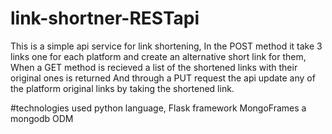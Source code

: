 # link-shortner-RESTapi
This is a simple api service for link shortening,
In the POST method it take 3 links one for each platform and create an alternative short link for them,
When a GET method is recieved a list of the shortened links with their original ones is returned
And through a PUT request the api update any of the platform original links by taking the shortened link.

#technologies used 
python language, Flask framework
MongoFrames a mongodb ODM
